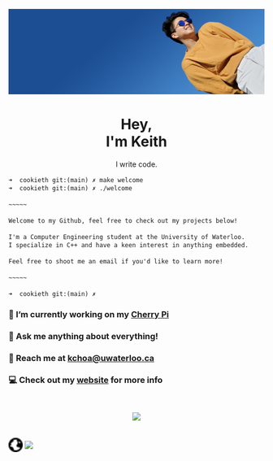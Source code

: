 <!--
**Cookieth/Cookieth** is a ✨ _special_ ✨ repository because its `README.md` (this file) appears on your GitHub profile.

Here are some ideas to get you started:

- 🔭 I’m currently working on ...
- 🌱 I’m currently learning ...
- 👯 I’m looking to collaborate on ...
- 🤔 I’m looking for help with ...
- 💬 Ask me about ...
- 📫 How to reach me: ...
- 😄 Pronouns: ...
- ⚡ Fun fact: ...
-->

<p align="center"> <img src="./img/main.jpg" alt="hhhrrrttt222111" /> </p>

<h1 align="center"> Hey,<br> I'm Keith</h1> 
<p align="center"> I write code.</p> 

```
➜  cookieth git:(main) ✗ make welcome
➜  cookieth git:(main) ✗ ./welcome

~~~~~

Welcome to my Github, feel free to check out my projects below!

I'm a Computer Engineering student at the University of Waterloo.
I specialize in C++ and have a keen interest in anything embedded.

Feel free to shoot me an email if you'd like to learn more!

~~~~~

➜  cookieth git:(main) ✗ 
```

### 🔭  I’m currently working on my [Cherry Pi](http://www.github.com/Cookieth/pedal-pi/)
### 💬  Ask me anything about everything!
### 📧  Reach me at **kchoa@uwaterloo.ca**
### 💻  Check out my [website](https://keithchoa.com/) for more info

<br>

<p align="center"> <img src="https://github-readme-stats.vercel.app/api?username=Cookieth&show_icons=true&theme=graywhite" /> </p>

<br>
<a href="https://keithchoa.com/" target="_blank"><img align="center" width="28px" src="https://raw.githubusercontent.com/iconic/open-iconic/master/svg/globe.svg" /></a>
<a href="https://www.linkedin.com/in/keithchoa/" target="_blank"><img align="center" width="28px" src="https://cdn.jsdelivr.net/npm/simple-icons@v3/icons/linkedin.svg" /></a>
